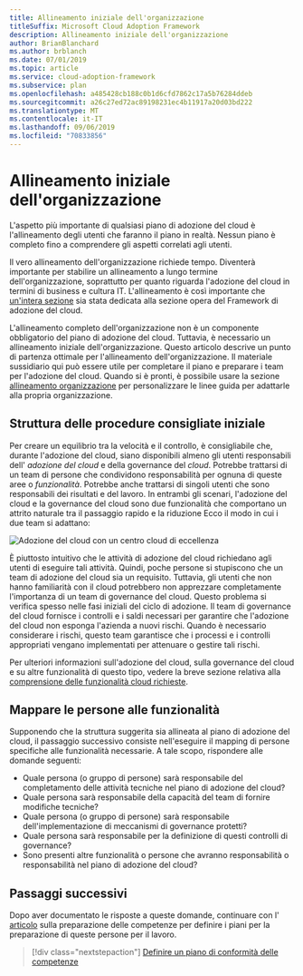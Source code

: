 ```yaml
---
title: Allineamento iniziale dell'organizzazione
titleSuffix: Microsoft Cloud Adoption Framework
description: Allineamento iniziale dell'organizzazione
author: BrianBlanchard
ms.author: brblanch
ms.date: 07/01/2019
ms.topic: article
ms.service: cloud-adoption-framework
ms.subservice: plan
ms.openlocfilehash: a485428cb188c0b1d6cfd7862c17a5b76284ddeb
ms.sourcegitcommit: a26c27ed72ac89198231ec4b11917a20d03bd222
ms.translationtype: MT
ms.contentlocale: it-IT
ms.lasthandoff: 09/06/2019
ms.locfileid: "70833856"
---
```

# <a name="initial-organization-alignment"></a>Allineamento iniziale dell'organizzazione

L'aspetto più importante di qualsiasi piano di adozione del cloud è l'allineamento degli utenti che faranno il piano in realtà. Nessun piano è completo fino a comprendere gli aspetti correlati agli utenti.

Il vero allineamento dell'organizzazione richiede tempo. Diventerà importante per stabilire un allineamento a lungo termine dell'organizzazione, soprattutto per quanto riguarda l'adozione del cloud in termini di business e cultura IT. L'allineamento è così importante che [un'intera sezione](../organization/index.md) sia stata dedicata alla sezione opera del Framework di adozione del cloud.

L'allineamento completo dell'organizzazione non è un componente obbligatorio del piano di adozione del cloud. Tuttavia, è necessario un allineamento iniziale dell'organizzazione. Questo articolo descrive un punto di partenza ottimale per l'allineamento dell'organizzazione. Il materiale sussidiario qui può essere utile per completare il piano e preparare i team per l'adozione del cloud. Quando si è pronti, è possibile usare la sezione [allineamento organizzazione](../organization/index.md) per personalizzare le linee guida per adattarle alla propria organizzazione.

## <a name="initial-best-practice-structure"></a>Struttura delle procedure consigliate iniziale

Per creare un equilibrio tra la velocità e il controllo, è consigliabile che, durante l'adozione del cloud, siano disponibili almeno gli utenti responsabili dell' *adozione del cloud* e della governance del *cloud*. Potrebbe trattarsi di un team di persone che condividono responsabilità per ognuna di queste aree o *funzionalità*. Potrebbe anche trattarsi di singoli utenti che sono responsabili dei risultati e del lavoro. In entrambi gli scenari, l'adozione del cloud e la governance del cloud sono due funzionalità che comportano un attrito naturale tra il passaggio rapido e la riduzione Ecco il modo in cui i due team si adattano:

![Adozione del cloud con un centro cloud di eccellenza](../_images/ready/org-ready-best-practice.png)

È piuttosto intuitivo che le attività di adozione del cloud richiedano agli utenti di eseguire tali attività. Quindi, poche persone si stupiscono che un team di adozione del cloud sia un requisito. Tuttavia, gli utenti che non hanno familiarità con il cloud potrebbero non apprezzare completamente l'importanza di un team di governance del cloud. Questo problema si verifica spesso nelle fasi iniziali del ciclo di adozione. Il team di governance del cloud fornisce i controlli e i saldi necessari per garantire che l'adozione del cloud non esponga l'azienda a nuovi rischi. Quando è necessario considerare i rischi, questo team garantisce che i processi e i controlli appropriati vengano implementati per attenuare o gestire tali rischi.

Per ulteriori informazioni sull'adozione del cloud, sulla governance del cloud e su altre funzionalità di questo tipo, vedere la breve sezione relativa alla [comprensione delle funzionalità cloud richieste](../organization/index.md?#understand-required-cloud-capabilities).

## <a name="map-people-to-capabilities"></a>Mappare le persone alle funzionalità

Supponendo che la struttura suggerita sia allineata al piano di adozione del cloud, il passaggio successivo consiste nell'eseguire il mapping di persone specifiche alle funzionalità necessarie. A tale scopo, rispondere alle domande seguenti:

- Quale persona (o gruppo di persone) sarà responsabile del completamento delle attività tecniche nel piano di adozione del cloud?
- Quale persona sarà responsabile della capacità del team di fornire modifiche tecniche?
- Quale persona (o gruppo di persone) sarà responsabile dell'implementazione di meccanismi di governance protetti?
- Quale persona sarà responsabile per la definizione di questi controlli di governance?
- Sono presenti altre funzionalità o persone che avranno responsabilità o responsabilità nel piano di adozione del cloud?

## <a name="next-steps"></a>Passaggi successivi

Dopo aver documentato le risposte a queste domande, continuare con l' [articolo](./adapt-roles-skills-processes.md) sulla preparazione delle competenze per definire i piani per la preparazione di queste persone per il lavoro.

> [!div class="nextstepaction"]
> [Definire un piano di conformità delle competenze](./adapt-roles-skills-processes.md)
